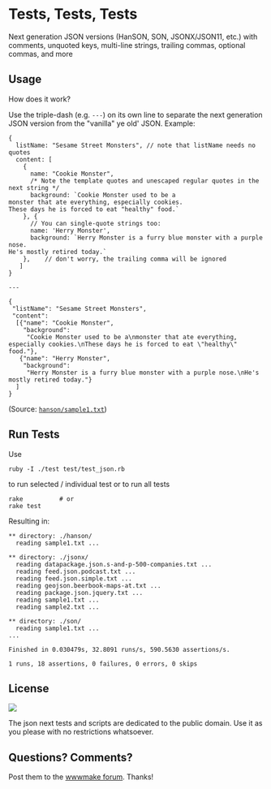 
# Tests, Tests, Tests

Next generation JSON versions (HanSON, SON, JSONX/JSON11, etc.) with comments, unquoted keys, multi-line strings, trailing commas, optional commas, and more


## Usage

How does it work?

Use the triple-dash (e.g. `---`) on its own line to separate
the next generation JSON version from the "vanilla" ye old' JSON. Example:


```
{
  listName: "Sesame Street Monsters", // note that listName needs no quotes
  content: [
    {
      name: "Cookie Monster",
      /* Note the template quotes and unescaped regular quotes in the next string */
      background: `Cookie Monster used to be a
monster that ate everything, especially cookies.
These days he is forced to eat "healthy" food.`
    }, {
      // You can single-quote strings too:
      name: 'Herry Monster',
      background: `Herry Monster is a furry blue monster with a purple nose.
He's mostly retired today.`
    },    // don't worry, the trailing comma will be ignored
   ]
}

---

{
 "listName": "Sesame Street Monsters",
 "content":
  [{"name": "Cookie Monster",
    "background":
     "Cookie Monster used to be a\nmonster that ate everything, especially cookies.\nThese days he is forced to eat \"healthy\" food."},
   {"name": "Herry Monster",
    "background":
     "Herry Monster is a furry blue monster with a purple nose.\nHe's mostly retired today."}
  ]
}
```

(Source: [`hanson/sample1.txt`](https://github.com/datatxt/json-next-tests/blob/master/hanson/sample1.txt))


## Run Tests

Use

```
ruby -I ./test test/test_json.rb
```

to run selected / individual test or to run
all tests

```
rake          # or
rake test
```


Resulting in:

```
** directory: ./hanson/
  reading sample1.txt ...

** directory: ./jsonx/
  reading datapackage.json.s-and-p-500-companies.txt ...
  reading feed.json.podcast.txt ...
  reading feed.json.simple.txt ...
  reading geojson.beerbook-maps-at.txt ...
  reading package.json.jquery.txt ...
  reading sample1.txt ...
  reading sample2.txt ...

** directory: ./son/
  reading sample1.txt ...
...

Finished in 0.030479s, 32.8091 runs/s, 590.5630 assertions/s.

1 runs, 18 assertions, 0 failures, 0 errors, 0 skips
```



## License

![](https://publicdomainworks.github.io/buttons/zero88x31.png)

The json next tests and scripts are dedicated to the public domain.
Use it as you please with no restrictions whatsoever.

## Questions? Comments?

Post them to the [wwwmake forum](http://groups.google.com/group/wwwmake). Thanks!
